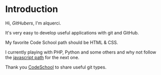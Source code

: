 Introduction
============

Hi, _GitHubers_, I'm alquerci.

It's very easy to develop useful applications with git and GitHub.

My favorite Code School path should be HTML & CSS.

I currently playing with PHP, Python and some others and why not follow
the [javascript path][0] for the next one. 

Thank you [CodeSchool][1] to share useful git types.

[0]: https://www.codeschool.com/paths/javascript
[1]: https://www.codeschool.com/
